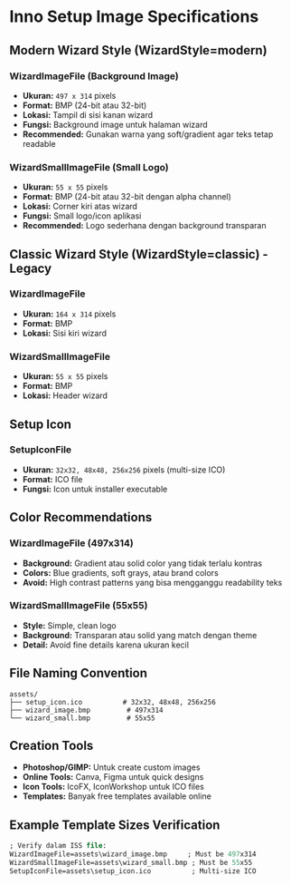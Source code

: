 # Inno Setup Image Specifications

## Modern Wizard Style (WizardStyle=modern)

### WizardImageFile (Background Image)
- **Ukuran:** `497 x 314` pixels
- **Format:** BMP (24-bit atau 32-bit)
- **Lokasi:** Tampil di sisi kanan wizard
- **Fungsi:** Background image untuk halaman wizard
- **Recommended:** Gunakan warna yang soft/gradient agar teks tetap readable

### WizardSmallImageFile (Small Logo)
- **Ukuran:** `55 x 55` pixels
- **Format:** BMP (24-bit atau 32-bit dengan alpha channel)
- **Lokasi:** Corner kiri atas wizard
- **Fungsi:** Small logo/icon aplikasi
- **Recommended:** Logo sederhana dengan background transparan

## Classic Wizard Style (WizardStyle=classic) - Legacy

### WizardImageFile
- **Ukuran:** `164 x 314` pixels
- **Format:** BMP
- **Lokasi:** Sisi kiri wizard

### WizardSmallImageFile  
- **Ukuran:** `55 x 55` pixels
- **Format:** BMP
- **Lokasi:** Header wizard

## Setup Icon

### SetupIconFile
- **Ukuran:** `32x32, 48x48, 256x256` pixels (multi-size ICO)
- **Format:** ICO file
- **Fungsi:** Icon untuk installer executable

## Color Recommendations

### WizardImageFile (497x314)
- **Background:** Gradient atau solid color yang tidak terlalu kontras
- **Colors:** Blue gradients, soft grays, atau brand colors
- **Avoid:** High contrast patterns yang bisa mengganggu readability teks

### WizardSmallImageFile (55x55)
- **Style:** Simple, clean logo
- **Background:** Transparan atau solid yang match dengan theme
- **Detail:** Avoid fine details karena ukuran kecil

## File Naming Convention
```
assets/
├── setup_icon.ico          # 32x32, 48x48, 256x256
├── wizard_image.bmp         # 497x314 
└── wizard_small.bmp         # 55x55
```

## Creation Tools
- **Photoshop/GIMP:** Untuk create custom images
- **Online Tools:** Canva, Figma untuk quick designs
- **Icon Tools:** IcoFX, IconWorkshop untuk ICO files
- **Templates:** Banyak free templates available online

## Example Template Sizes Verification
```pascal
; Verify dalam ISS file:
WizardImageFile=assets\wizard_image.bmp     ; Must be 497x314
WizardSmallImageFile=assets\wizard_small.bmp ; Must be 55x55
SetupIconFile=assets\setup_icon.ico          ; Multi-size ICO
```